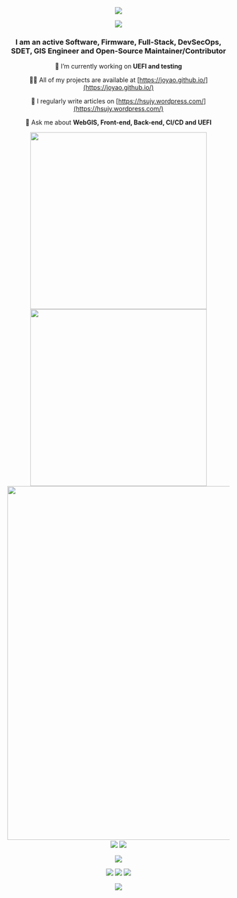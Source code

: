 <!-- https://github.com/kyechan99/capsule-render -->
<p align="center">
<img src="https://capsule-render.vercel.app/api?type=Venom&color=timeGradient&height=200&&section=header&text=I%20am%20joyao!&fontAlign=50&fontAlignY=50&animation=twinkling" />
</p>



<!-- https://github.com/DenverCoder1/readme-typing-svg -->
<p align="center">
<img src="https://readme-typing-svg.demolab.com?font=Orbitron&size=25&pause=1000&center=true&vCenter=true&random=false&width=600&lines=Welcome+to+my+GitHub+profile+page!" />
</p>

<h3 align="center">I am an active Software, Firmware, Full-Stack, DevSecOps, SDET, GIS Engineer and Open-Source Maintainer/Contributor</h3>

<div align="center">

🌱 I’m currently working on **UEFI and testing**

👨‍💻 All of my projects are available at [https://joyao.github.io/](https://joyao.github.io/)

📝 I regularly write articles on [https://hsujy.wordpress.com/](https://hsujy.wordpress.com/)

💬 Ask me about **WebGIS, Front-end, Back-end, CI/CD and UEFI**
</div>

<p align="center">
<!-- https://github.com/anuraghazra/github-readme-stats -->
<img align="center" width="400" src="https://github-readme-stats-joyaos-projects.vercel.app/api?username=joyao&count_private=true&theme=transparent&show_icons=true&hide_border=true&show=reviews&hide_title=true&hide=contribs&number_format=long\&rank_icon=github" />
<!-- https://github.com/DenverCoder1/github-readme-streak-stats -->
<img align="center" width="400" src="https://streak-stats.demolab.com?user=joyao&theme=transparent&hide_border=true" />
<br/>
<!-- https://github.com/Ashutosh00710/github-readme-activity-graph -->
<img width="800" src="https://github-readme-activity-graph.vercel.app/graph?username=joyao&theme=github-compact&hide_border=true&area=true&custom_title=Contribution%20Graph" />
<br/>
<!-- https://github.com/anuraghazra/github-readme-stats -->
<img align="center" src="https://github-readme-stats-joyaos-projects.vercel.app/api/wakatime?username=joyao&theme=transparent&hide_border=true&layout=compact&langs_count=22&v=2" />
<!-- https://github.com/anuraghazra/github-readme-stats -->
<img align="center" src="https://github-readme-stats-joyaos-projects.vercel.app/api/top-langs/?username=joyao&theme=transparent&hide_border=true&layout=donut-vertical&langs_count=6" />
<br/>
<!-- https://github.com/LelouchFR/skill-icons -->
<br/>
<img align="center" src="https://go-skill-icons.vercel.app/api/icons?i=py,c,cs,nodejs,dotnet,html,css,js,ts,md,sqlserver,aws,jenkins,docker,linux">
</p>

<!-- https://github.com/badges/shields -->
<p align="center">
<a href="https://github.com/joyao"><img src="https://img.shields.io/badge/GitHub-joyao-blue?logo=github" /></a>
<a href="https://wakatime.com/@joyao"><img src="https://wakatime.com/badge/user/5589b09c-58d0-4e0d-902d-9d04c3039d0c.svg" /></a>
<!-- https://github.com/antonkomarev/github-profile-views-counter -->
<img src="https://komarev.com/ghpvc/?username=joyao" />
</p>

<!-- https://github.com/kyechan99/capsule-render -->
<p align="center">
<img src="https://capsule-render.vercel.app/api?type=waving&color=timeGradient&height=150&&section=footer&fontAlign=50&fontAlignY=70&desc=Hope%20your%20program%20is%20bug-free!&descAlign=50&descSize=30&descAlignY=70&animation=twinkling" />
</p>
